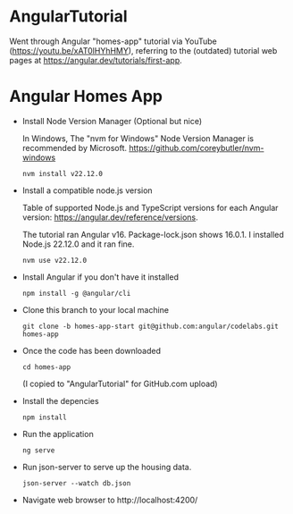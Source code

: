 # AngularTutorial
Went through Angular "homes-app" tutorial via YouTube (https://youtu.be/xAT0lHYhHMY), referring to the (outdated) tutorial web pages at https://angular.dev/tutorials/first-app.

# Angular Homes App
- Install Node Version Manager (Optional but nice)
  
  In Windows, The "nvm for Windows" Node Version Manager is recommended by Microsoft.
  https://github.com/coreybutler/nvm-windows

  `nvm install v22.12.0`

- Install a compatible node.js version

  Table of supported Node.js and TypeScript versions for each Angular version:
  https://angular.dev/reference/versions.

  The tutorial ran Angular v16.  Package-lock.json shows 16.0.1.
  I installed Node.js 22.12.0 and it ran fine.

  `nvm use v22.12.0`

- Install Angular if you don't have it installed

  `npm install -g @angular/cli`

- Clone this branch to your local machine

  `git clone -b homes-app-start git@github.com:angular/codelabs.git homes-app`

- Once the code has been downloaded

  `cd homes-app`

  (I copied to "AngularTutorial" for GitHub.com upload)

- Install the depencies

  `npm install` 

- Run the application

  `ng serve`

- Run json-server to serve up the housing data.
  
  `json-server --watch db.json`

- Navigate web browser to http://localhost:4200/